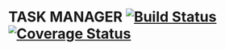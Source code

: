 # TASK MANAGER [![Build Status](https://img.shields.io/endpoint.svg?url=https%3A%2F%2Factions-badge.atrox.dev%2FFarlaf%2FTaskManager%2Fbadge%3Fref%3Ddevelop&style=flat-square)](https://actions-badge.atrox.dev/Farlaf/TaskManager/goto?ref=develop) [![Coverage Status](https://coveralls.io/repos/github/Farlaf/TaskManager/badge.svg?branch=master)](https://coveralls.io/github/Farlaf/TaskManager?branch=master)

